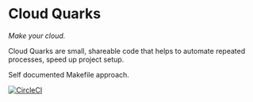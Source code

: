 # Cloud Quarks

<em>Make your cloud.</em>

Cloud Quarks are small, shareable code that helps to automate repeated processes, speed up project
setup.

Self documented Makefile approach.

[![CircleCI](https://circleci.com/gh/raccoons-co/cloud-quarks/tree/main.svg?style=svg)](https://circleci.com/gh/raccoons-co/cloud-quarks/tree/main)